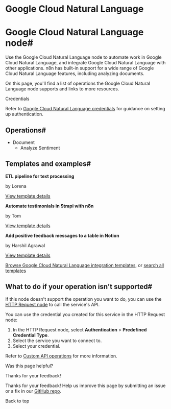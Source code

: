 # Google Cloud Natural Language

[ ](https://github.com/n8n-io/n8n-docs/edit/main/docs/integrations/builtin/app-nodes/n8n-nodes-base.googlecloudnaturallanguage.md "Edit this page")

# Google Cloud Natural Language node#

Use the Google Cloud Natural Language node to automate work in Google Cloud Natural Language, and integrate Google Cloud Natural Language with other applications. n8n has built-in support for a wide range of Google Cloud Natural Language features, including analyzing documents.

On this page, you'll find a list of operations the Google Cloud Natural Language node supports and links to more resources.

Credentials

Refer to [Google Cloud Natural Language credentials](../../credentials/google/) for guidance on setting up authentication. 

## Operations#

  * Document
    * Analyze Sentiment



## Templates and examples#

**ETL pipeline for text processing**

by Lorena

[View template details](https://n8n.io/workflows/1045-etl-pipeline-for-text-processing/)

**Automate testimonials in Strapi with n8n**

by Tom

[View template details](https://n8n.io/workflows/1535-automate-testimonials-in-strapi-with-n8n/)

**Add positive feedback messages to a table in Notion**

by Harshil Agrawal

[View template details](https://n8n.io/workflows/1109-add-positive-feedback-messages-to-a-table-in-notion/)

[Browse Google Cloud Natural Language integration templates](https://n8n.io/integrations/google-cloud-natural-language/), or [search all templates](https://n8n.io/workflows/)

## What to do if your operation isn't supported#

If this node doesn't support the operation you want to do, you can use the [HTTP Request node](../../core-nodes/n8n-nodes-base.httprequest/) to call the service's API.

You can use the credential you created for this service in the HTTP Request node: 

  1. In the HTTP Request node, select **Authentication** > **Predefined Credential Type**.
  2. Select the service you want to connect to.
  3. Select your credential.



Refer to [Custom API operations](../../../custom-operations/) for more information.

Was this page helpful? 

Thanks for your feedback! 

Thanks for your feedback! Help us improve this page by submitting an issue or a fix in our [GitHub repo](https://github.com/n8n-io/n8n-docs). 

Back to top 
